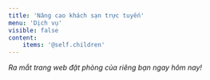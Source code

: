 ```yaml
---
title: 'Nâng cao khách sạn trực tuyến'
menu: 'Dịch vụ'
visible: false
content:
    items: '@self.children'
---
```


_Ra mắt trang web đặt phòng của riêng bạn ngay hôm nay!_
